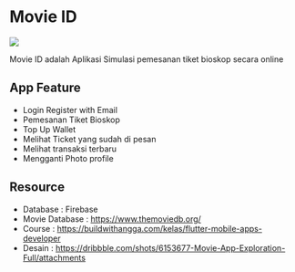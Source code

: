 # Movie ID

<p><img  src="https://i.ibb.co/YpYXcLV/Poster-Movie-ID.jpg"/></p>

Movie ID adalah Aplikasi Simulasi pemesanan tiket bioskop secara online

## App Feature
   * Login Register with Email
   * Pemesanan Tiket Bioskop
   * Top Up Wallet
   * Melihat Ticket yang sudah di pesan
   * Melihat transaksi terbaru
   * Mengganti Photo profile
   
   
## Resource
   * Database       : Firebase
   * Movie Database : https://www.themoviedb.org/
   * Course         : https://buildwithangga.com/kelas/flutter-mobile-apps-developer
   * Desain         : https://dribbble.com/shots/6153677-Movie-App-Exploration-Full/attachments
